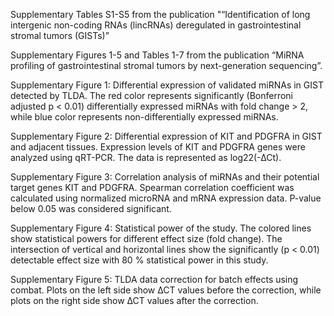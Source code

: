 Supplementary Tables S1-S5 from the publication "“Identification of long intergenic non-coding RNAs (lincRNAs) deregulated in gastrointestinal stromal tumors (GISTs)” 

Supplementary Figures 1-5 and Tables 1-7 from the publication “MiRNA profiling of gastrointestinal stromal tumors by next-generation sequencing”.

Supplementary Figure 1: Differential expression of validated miRNAs in GIST detected by TLDA. The red color represents significantly (Bonferroni adjusted p < 0.01) differentially expressed miRNAs with fold change > 2, while blue color represents non-differentially expressed miRNAs. 

Supplementary Figure 2: Differential expression of KIT and PDGFRA in GIST and adjacent tissues. Expression levels of KIT and PDGFRA genes were analyzed using qRT-PCR. The data is represented as log22(-∆Ct).

Supplementary Figure 3: Correlation analysis of miRNAs and their potential target genes KIT and PDGFRA. Spearman correlation coefficient was calculated using normalized microRNA and mRNA expression data. P-value below 0.05 was considered significant. 

Supplementary Figure 4: Statistical power of the study. The colored lines show statistical powers for different effect size (fold change). The intersection of vertical and horizontal lines show the significantly (p < 0.01) detectable effect size with 80 % statistical power in this study.

Supplementary Figure 5: TLDA data correction for batch effects using combat. Plots on the left side show ∆CT values before the correction, while plots on the right side show ∆CT values after the correction.

